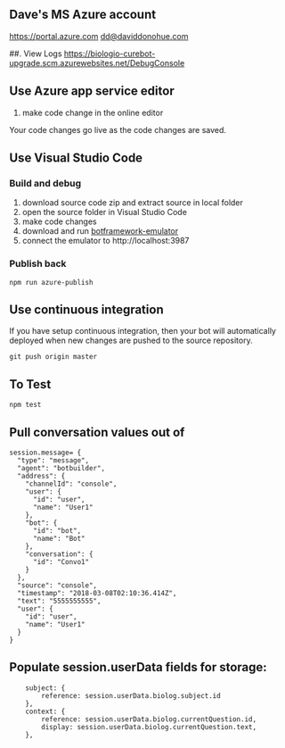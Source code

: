 ## Dave's MS Azure account
https://portal.azure.com
dd@daviddonohue.com

##. View Logs
https://biologio-curebot-upgrade.scm.azurewebsites.net/DebugConsole

## Use Azure app service editor

1. make code change in the online editor

Your code changes go live as the code changes are saved.

## Use Visual Studio Code

### Build and debug
1. download source code zip and extract source in local folder
2. open the source folder in  Visual Studio Code
3. make code changes
4. download and run [botframework-emulator](https://emulator.botframework.com/)
5. connect the emulator to http://localhost:3987

### Publish back

```
npm run azure-publish
```

## Use continuous integration

If you have setup continuous integration, then your bot will automatically deployed when new changes are pushed to the source repository.

```
git push origin master
```

## To Test
```
npm test
```


## Pull conversation values out of 
```
session.message= {
  "type": "message",
  "agent": "botbuilder",
  "address": {
    "channelId": "console",
    "user": {
      "id": "user",
      "name": "User1"
    },
    "bot": {
      "id": "bot",
      "name": "Bot"
    },
    "conversation": {
      "id": "Convo1"
    }
  },
  "source": "console",
  "timestamp": "2018-03-08T02:10:36.414Z",
  "text": "5555555555",
  "user": {
    "id": "user",
    "name": "User1"
  }
}

```

## Populate session.userData fields for storage:
```
    subject: {
        reference: session.userData.biolog.subject.id
    },
    context: {
        reference: session.userData.biolog.currentQuestion.id,
        display: session.userData.biolog.currentQuestion.text,
    },
```

